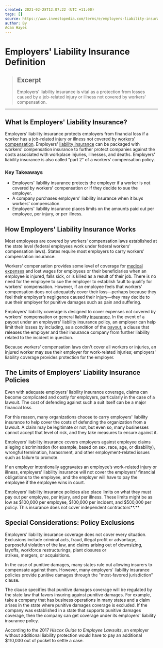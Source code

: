 ```yaml
---
created: 2021-02-28T12:07:22 (UTC +11:00)
tags: []
source: https://www.investopedia.com/terms/e/employers-liability-insurance.asp
author: By
Adam Hayes
---
```


# Employers' Liability Insurance Definition

> ## Excerpt
> Employers' liability insurance is vital as a protection from losses caused by a job-related injury or illness not covered by workers' compensation.

---
## What Is Employers' Liability Insurance?

Employers' liability insurance protects employers from financial loss if a worker has a job-related injury or illness not covered by [workers' compensation](https://www.investopedia.com/terms/w/workers-compensation.asp). Employers' [liability insurance](https://www.investopedia.com/terms/l/liability_insurance.asp) can be packaged with workers' compensation insurance to further protect companies against the costs associated with workplace injuries, illnesses, and deaths. Employers' liability insurance is also called “part 2” of a workers’ compensation policy.

### Key Takeaways

-   Employers' liability insurance protects the employer if a worker is not covered by workers' compensation or if they decide to sue the employer.
-   A company purchases employers' liability insurance when it buys workers' compensation.
-   Employers' liability insurance places limits on the amounts paid out per employee, per injury, or per illness.

## How Employers' Liability Insurance Works

Most employees are covered by workers' compensation laws established at the state level (federal employees work under federal workers' compensation laws). States require most employers to carry workers' compensation insurance.

Workers' compensation provides some level of coverage for [medical expenses](https://www.investopedia.com/terms/m/medical-expenses.asp) and lost wages for employees or their beneficiaries when an employee is injured, falls sick, or is killed as a result of their job. There is no need for the employee to sue the employer to establish fault to qualify for workers' compensation. However, if an employee feels that workers' compensation does not adequately cover their loss—perhaps because they feel their employer’s negligence caused their injury—they may decide to sue their employer for punitive damages such as pain and suffering.

Employers' liability coverage is designed to cover expenses not covered by workers' compensation or general liability [insurance](https://www.investopedia.com/terms/i/insurance.asp). In the event of a payout under an employers' liability insurance policy, an employer can help limit their losses by including, as a condition of the [payout](https://www.investopedia.com/terms/p/payout.asp), a clause that releases the employer and their insurance company from further liability related to the incident in question.

Because workers' compensation laws don't cover all workers or injuries, an injured worker may sue their employer for work-related injuries; employers' liability coverage provides protection for the employer.

## The Limits of Employers' Liability Insurance Policies

Even with adequate employers' liability insurance coverage, claims can become complicated and costly for employers, particularly in the case of a lawsuit. The cost of defending against such a suit itself can be a major financial loss.

For this reason, many organizations choose to carry employers' liability insurance to help cover the costs of defending the organization from a lawsuit. A claim may be legitimate or not, but even so, many businesses cannot accept that level of risk, and they take measures to ensure against it.

Employers' liability insurance covers employers against employee claims alleging discrimination (for example, based on sex, race, age, or disability), wrongful termination, harassment, and other employment-related issues such as failure to promote.

If an employer intentionally aggravates an employee’s work-related injury or illness, employers' liability insurance will not cover the employers' financial obligations to the employee, and the employer will have to pay the employee if the employee wins in court.

Employers' liability insurance policies also place limits on what they must pay out per employee, per injury, and per illness. These limits might be as low as $100,000 per employee, $100,000 per incident, and $500,000 per policy. This insurance does not cover independent contractors**.**

## Special Considerations: Policy Exclusions

Employers' liability insurance coverage does not cover every situation. Exclusions include criminal acts, fraud, illegal profit or advantage, purposeful violation of the law, and claims arising out of downsizing, layoffs, workforce restructurings, plant closures or strikes, mergers, or acquisitions.

In the case of punitive damages, many states rule out allowing insurers to compensate against them. However, many employers' liability insurance policies provide punitive damages through the "most-favored jurisdiction" clause.

The clause specifies that punitive damages coverage will be regulated by the state law that favors insuring against punitive damages. For example, take a company that has business operations in many states and a claim arises in the state where punitive damages coverage is excluded. If the company was established in a state that supports punitive damages coverage, then the company can get coverage under its employers' liability insurance policy.

According to the 2017 _Hiscox Guide to Employee Lawsuits_, an employer without additional liability protection would have to pay an additional $110,000 out of pocket to settle a case.
